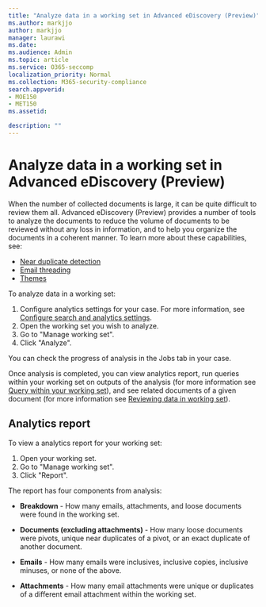 ```yaml
---
title: "Analyze data in a working set in Advanced eDiscovery (Preview)"
ms.author: markjjo
author: markjjo
manager: laurawi
ms.date: 
ms.audience: Admin
ms.topic: article
ms.service: O365-seccomp
localization_priority: Normal
ms.collection: M365-security-compliance
search.appverid: 
- MOE150
- MET150
ms.assetid: 

description: ""
---
```


# Analyze data in a working set in Advanced eDiscovery (Preview)

When the number of collected documents is large, it can be quite difficult to review them all. Advanced eDiscovery (Preview) provides a number of tools to analyze the documents to reduce the volume of documents to be reviewed without any loss in information, and to help you organize the documents in a coherent manner. To learn more about these capabilities, see:

- [Near duplicate detection](near-duplicates.md)
- [Email threading](email-threading.md)
- [Themes](themes.md)

To analyze data in a working set:

1. Configure analytics settings for your case. For more information, see [Configure search and analytics settings](configure-search-analytics-settings.md).
2. Open the working set you wish to analyze.
3. Go to "Manage working set".
4. Click "Analyze".

You can check the progress of analysis in the Jobs tab in your case.

 Once analysis is completed, you can view analytics report, run queries within your working set on outputs of the analysis (for more information see [Query within your working set](working-set-search.md)), and see related documents of a given document (for more information see [Reviewing data in working set](reviewing-data-in-working-set.md)).

## Analytics report

To view a analytics report for your working set:

1. Open your working set.
2. Go to "Manage working set".
3. Click "Report".

The report has four components from analysis:

- **Breakdown** - How many emails, attachments, and loose documents were found in the working set.

- **Documents (excluding attachments)** - How many loose documents were pivots, unique near duplicates of a pivot, or an exact duplicate of another document.

- **Emails** - How many emails were inclusives, inclusive copies, inclusive minuses, or none of the above.

- **Attachments** - How many email attachments were unique or duplicates of a different email attachment within the working set.